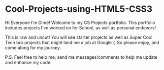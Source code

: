 # Cool-Projects-using-HTML5-CSS3

Hi Everyone I'm Dime! Welcome to my CS Projects portfolio. 
This portfolio includes projects I've worked on for
School, as well as personal endevors!

This is raw and uncut! You will see starter projects
as well as Super Cool Tech bro projects that might land 
me a job at Google :) So please enjoy, and come along 
for my journey.

P.S. Feel free to help me; send me messages/comments to
help me update and enhance my code.
